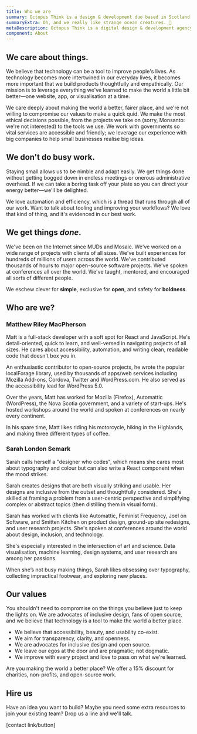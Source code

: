 ```yaml
---
title: Who we are
summary: Octopus Think is a design & development duo based in Scotland. We build inclusive, usable, and smart digital products. We love open source and are frequent contributors  to major  open source projects. We believe technology is  a tool to make the world a better place, and we are guided by ethical decision-making.
summaryExtra: Oh, and we really like strange ocean creatures. 🐙
metaDescription: Octopus Think is a digital design & development agency based in Scotland.
component: About
---
```


## We care about things.

We believe that technology can be a tool to improve people's lives. As technology becomes more intertwined in our everyday lives, it becomes more important that we build products thoughtfully and empathically. Our mission is to leverage everything we've learned to make the world a little bit better—one website, app, or visualisation at a time.

We care deeply about making the world a better, fairer place, and we're not willing to compromise our values to make a quick quid. We make the most ethical decisions possible, from the projects we take on (sorry, Monsanto: we're not interested) to the tools we use. We work with governments so vital services are accessible and friendly; we leverage our experience with big companies to help small businesses realise big ideas.

## We don't do busy work.

Staying small allows us to be nimble and adapt easily. We get things done without getting bogged down in endless meetings or onerous administrative overhead. If we can take a boring task off your plate so you can direct your energy better—we'll be delighted.

We love automation and efficiency, which is a thread that runs through all of our work. Want to talk about tooling and improving your workflows? We love that kind of thing, and it's evidenced in our best work.

## We get things *done*.

We've been on the Internet since MUDs and Mosaic. We've worked on a wide range of projects with clients of all sizes. We've built experiences for hundreds of millions of users across the world. We've contributed thousands of hours to major open-source software projects. We've spoken at conferences all over the world. We've taught, mentored, and encouraged all sorts of different people.

We eschew clever for **simple**, exclusive for **open**, and safety for **boldness**.

## Who are we?

### Matthew Riley MacPherson

Matt is a full-stack developer with a soft spot for React and JavaScript. He's detail-oriented, quick to learn, and well-versed in navigating projects of all sizes. He cares about accessibility, automation, and writing clean, readable code that doesn't box you in.

An enthusiastic contributor to open-source projects, he wrote the popular localForage library, used by thousands of apps/web services including Mozilla Add-ons, Cordova, Twitter and WordPress.com. He also served as the accessibility lead for WordPress 5.0.

Over the years, Matt has worked for Mozilla (Firefox), Automattic (WordPress), the Nova Scotia government, and a variety of start-ups. He's hosted workshops around the world and spoken at conferences on nearly every continent.

In his spare time, Matt likes riding his motorcycle, hiking in the Highlands, and making three different types of coffee.

### Sarah London Semark

Sarah calls herself a "designer who codes", which means she cares most about typography and colour but can also write a React component when the mood strikes.

Sarah creates designs that are both visually striking and usable. Her designs are inclusive from the outset and thoughtfully considered. She's skilled at framing a problem from a user-centric perspective and simplifying complex or abstract topics (then distilling them in visual form).

Sarah has worked with clients like Automattic, Feminist Frequency, Joel on Software, and Smitten Kitchen on product design, ground-up site redesigns, and user research projects. She's spoken at conferences around the world about design, inclusion, and technology.

She's especially interested in the intersection of art and science. Data visualisation, machine learning, design systems, and user research are among her passions.

When she’s not busy making things, Sarah likes obsessing over typography, collecting impractical footwear, and exploring new places.

## Our values

You shouldn't need to compromise on the things you believe just to keep the lights on. We are advocates of inclusive design, fans of open source, and we believe that technology is a tool to make the world a better place.

- We believe that accessibility, beauty, and usability co-exist.
- We aim for transparency, clarity, and openness.
- We are advocates for inclusive design and open source.
- We leave our egos at the door and are pragmatic; not dogmatic.
- We improve with every project and love to pass on what we're learned.

Are you making the world a better place? We offer a 15% discount for charities, non-profits, and open-source work.

## Hire us

Have an idea you want to build? Maybe you need some extra resources to join your existing team? Drop us a line and we'll talk.

[contact link/button]
